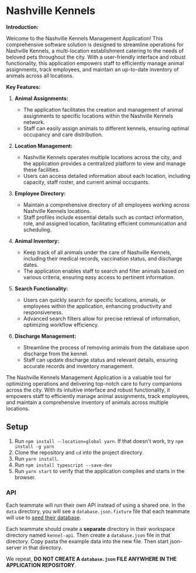 # Nashville Kennels

**Introduction:**

Welcome to the Nashville Kennels Management Application! This comprehensive software solution is designed to streamline operations for Nashville Kennels, a multi-location establishment catering to the needs of beloved pets throughout the city. With a user-friendly interface and robust functionality, this application empowers staff to efficiently manage animal assignments, track employees, and maintain an up-to-date inventory of animals across all locations.

**Key Features:**

1. **Animal Assignments:**
   - The application facilitates the creation and management of animal assignments to specific locations within the Nashville Kennels network.
   - Staff can easily assign animals to different kennels, ensuring optimal occupancy and care distribution.

2. **Location Management:**
   - Nashville Kennels operates multiple locations across the city, and the application provides a centralized platform to view and manage these facilities.
   - Users can access detailed information about each location, including capacity, staff roster, and current animal occupants.

3. **Employee Directory:**
   - Maintain a comprehensive directory of all employees working across Nashville Kennels locations.
   - Staff profiles include essential details such as contact information, role, and assigned location, facilitating efficient communication and scheduling.

4. **Animal Inventory:**
   - Keep track of all animals under the care of Nashville Kennels, including their medical records, vaccination status, and discharge dates.
   - The application enables staff to search and filter animals based on various criteria, ensuring easy access to pertinent information.

5. **Search Functionality:**
   - Users can quickly search for specific locations, animals, or employees within the application, enhancing productivity and responsiveness.
   - Advanced search filters allow for precise retrieval of information, optimizing workflow efficiency.

6. **Discharge Management:**
   - Streamline the process of removing animals from the database upon discharge from the kennel.
   - Staff can update discharge status and relevant details, ensuring accurate records and inventory management.

The Nashville Kennels Management Application is a valuable tool for optimizing operations and delivering top-notch care to furry companions across the city. With its intuitive interface and robust functionality, it empowers staff to efficiently manage animal assignments, track employees, and maintain a comprehensive inventory of animals across multiple locations.


## Setup

1. Run `npm install --location=global yarn`. If that doesn't work, try `npm install -g yarn`
1. Clone the repository and `cd` into the project directory.
1. Run `yarn install`.
1. Run `npm install typescript --save-dev`
1. Run `yarn start` to verify that the application compiles and starts in the browser.

### API

Each teammate will run their own API instead of using a shared one. In the `data` directory, you will see a `database.json.fixture` file that each teammate will use to [seed their database](https://en.wikipedia.org/wiki/Database_seeding).

Each teammate should create a **separate** directory in their workspace directory named `kennel-api`. Then create a `database.json` file in that directory. Copy pasta the example data into the new file. Then start json-server in that directory.

We repeat, **DO NOT CREATE A `database.json` FILE ANYWHERE IN THE APPLICATION REPOSITORY**.

